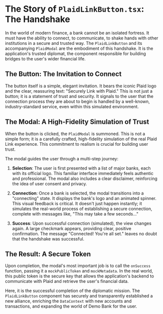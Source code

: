 # The Story of `PlaidLinkButton.tsx`: The Handshake

In the world of modern finance, a bank cannot be an isolated fortress. It must have the ability to connect, to communicate, to shake hands with other institutions in a secure and trusted way. The `PlaidLinkButton` and its accompanying `PlaidModal` are the embodiment of this handshake. It is the application's trusted diplomat, the component responsible for building bridges to the user's wider financial life.

## The Button: The Invitation to Connect

The button itself is a simple, elegant invitation. It bears the iconic Plaid logo and the clear, reassuring text: "Securely Link with Plaid." This is not just a button; it is a statement of trust and security. It signals to the user that the connection process they are about to begin is handled by a well-known, industry-standard service, even within this simulated environment.

## The Modal: A High-Fidelity Simulation of Trust

When the button is clicked, the `PlaidModal` is summoned. This is not a simple form; it is a carefully crafted, high-fidelity simulation of the real Plaid Link experience. This commitment to realism is crucial for building user trust.

The modal guides the user through a multi-step journey:

1.  **Selection**: The user is first presented with a list of major banks, each with its official logo. This familiar interface immediately feels authentic and professional. The modal also includes a clear disclaimer, reinforcing the idea of user consent and privacy.

2.  **Connection**: Once a bank is selected, the modal transitions into a "connecting" state. It displays the bank's logo and an animated spinner. This visual feedback is critical. It doesn't just happen instantly; it simulates the real-world process of establishing a secure connection, complete with messages like, "This may take a few seconds..."

3.  **Success**: Upon successful connection (simulated), the view changes again. A large checkmark appears, providing clear, positive confirmation. The message "Connected! You're all set." leaves no doubt that the handshake was successful.

## The Result: A Secure Token

Upon completion, the modal's most important job is to call the `onSuccess` function, passing it a `mockPublicToken` and `mockMetadata`. In the real world, this public token is the secure key that allows the application's backend to communicate with Plaid and retrieve the user's financial data.

Here, it is the successful completion of the diplomatic mission. The `PlaidLinkButton` component has securely and transparently established a new alliance, enriching the `DataContext` with new accounts and transactions, and expanding the world of Demo Bank for the user.